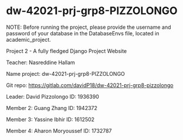 # dw-42021-prj-grp8-PIZZOLONGO
NOTE: Before running the project, please provide the username and password of your database in the DatabaseEnvs file,
located in academic_project. 

Project 2 - A fully fledged Django Project Website 

Teacher: Nasreddine Hallam

Name project: dw-42021-prj-grp8-PIZZOLONGO

Git repo: https://gitlab.com/davidP18/dw-42021-prj-grp8-pizzolongo

Leader:      David Pizzolongo       ID: 1936390

Member 2: Guang Zhang              ID: 1942372

Member 3: Yassine Ibhir            ID: 1612502

Member 4: Aharon Moryoussef        ID: 1732787

